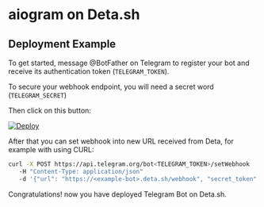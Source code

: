 # aiogram on Deta.sh

## Deployment Example

To get started, message @BotFather on Telegram to register your bot and receive its authentication
token (`TELEGRAM_TOKEN`).

To secure your webhook endpoint, you will need a secret word (`TELEGRAM_SECRET`)

Then click on this button:

[![Deploy](https://button.deta.dev/1/svg)](https://go.deta.dev/deploy?https://github.com/aiogram/deta)

After that you can set webhook into new URL received from Deta, for example with using CURL:

```bash
curl -X POST https://api.telegram.org/bot<TELEGRAM_TOKEN>/setWebhook
   -H "Content-Type: application/json"
   -d '{"url": "https://<example-bot>.deta.sh/webhook", "secret_token": "<TELEGRAM_SECRET>"}'
```

Congratulations! now you have deployed Telegram Bot on Deta.sh.

